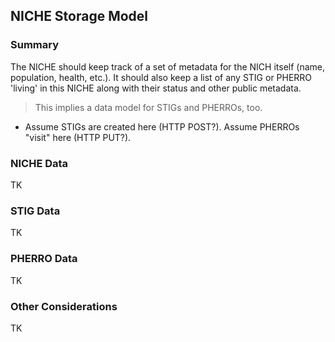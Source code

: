 ## NICHE Storage Model

### Summary
The NICHE should keep track of a set of metadata for the NICH itself (name, population, health, etc.). It should also keep a list of any STIG or PHERRO 'living' in this NICHE along with their status and other public metadata.

> This implies a data model for STIGs and PHERROs, too.

 * Assume STIGs are created here (HTTP POST?). Assume PHERROs "visit" here (HTTP PUT?).

### NICHE Data
TK

### STIG Data
TK

### PHERRO Data
TK

### Other Considerations
TK

